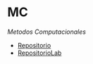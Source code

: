 # MC
*Metodos Computacionales*

+ [Repositorio](https://github.com/ComputoCienciasUniandes/MetodosComputacionales)
+ [RepositorioLab](https://github.com/ComputoCienciasUniandes/MetodosComputacionalesLaboratoriom) 


